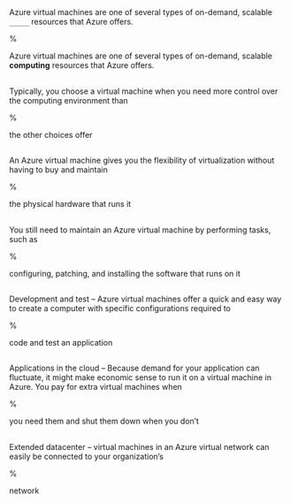 ##

Azure virtual machines are one of several types of on-demand, scalable `_____` resources that Azure offers.

%

Azure virtual machines are one of several types of on-demand, scalable **computing** resources that Azure offers.

##

Typically, you choose a virtual machine when you need more control over the computing environment than

%

the other choices offer

##

An Azure virtual machine gives you the flexibility of virtualization without having to buy and maintain

%

the physical hardware that runs it

##

You still need to maintain an Azure virtual machine by performing tasks, such as 

%

configuring, patching, and installing the software that runs on it

##

Development and test – Azure virtual machines offer a quick and easy way to create a computer with specific configurations required to

%

code and test an application

##

Applications in the cloud – Because demand for your application can fluctuate, it might make economic sense to run it on a virtual machine in Azure. You pay for extra virtual machines when

%

you need them and shut them down when you don’t

##

Extended datacenter – virtual machines in an Azure virtual network can easily be connected to your organization’s

%

network
